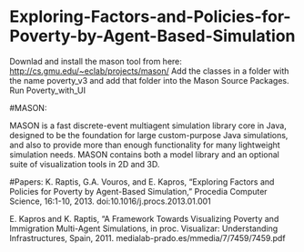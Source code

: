 # Exploring-Factors-and-Policies-for-Poverty-by-Agent-Based-Simulation


Downlad and install the mason tool from here: http://cs.gmu.edu/~eclab/projects/mason/
Add the classes in a folder with the name poverty_v3 and add that folder into the Mason Source Packages.
Run Poverty_with_UI

#MASON:

MASON is a fast discrete-event multiagent simulation library core in Java, designed to be the foundation for large custom-purpose Java simulations, and also to provide more than enough functionality for many lightweight simulation needs. MASON contains both a model library and an optional suite of visualization tools in 2D and 3D.

#Papers:
K. Raptis, G.A. Vouros, and E. Kapros, “Exploring Factors and Policies for Poverty by Agent-Based Simulation,” Procedia Computer Science, 16:1-10, 2013.
doi:10.1016/j.procs.2013.01.001

E. Kapros and K. Raptis, “A Framework Towards Visualizing Poverty and Immigration Multi-Agent Simulations, in proc. Visualizar: Understanding Infrastructures, Spain, 2011.
medialab-prado.es/mmedia/7/7459/7459.pdf



